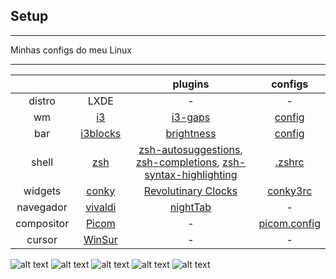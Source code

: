 ## Setup

<hr>

Minhas configs do meu Linux

<hr>

⠀⠀⠀⠀⠀⠀|⠀⠀⠀⠀⠀⠀| plugins | configs
:--:|:-------:|:------:|:-----:
distro| LXDE | - | -
wm|[i3](https://github.com/i3/i3) | [i3-gaps](https://github.com/Airblader/i3) | [config](https://github.com/Kelvin-Hey/dotfiles/blob/main/i3/config)
bar|[i3blocks](https://github.com/vivien/i3blocks) | [brightness](https://github.com/Kelvin-Hey/Minhas-configs/blob/main/scriptsBar/brightness.sh) | [config](https://github.com/Kelvin-Hey/dotfiles/blob/main/i3blocks/i3blocks.conf)
shell|[zsh](https://www.zsh.org/)| [zsh-autosuggestions](https://github.com/zsh-users/zsh-autosuggestions), [zsh-completions](https://github.com/zsh-users/zsh-completions), [zsh-syntax-highlighting](https://github.com/zsh-users/zsh-syntax-highlighting) | [.zshrc](https://github.com/Kelvin-Hey/dotfiles/blob/main/ZSH/zshrc)
widgets|[conky](https://github.com/brndnmtthws/conky) | [Revolutinary Clocks](https://www.gnome-look.org/p/1006556) | [conky3rc](https://github.com/Kelvin-Hey/Minhas-configs/blob/main/Conky/conkyrc3)
navegador|[vivaldi](https://vivaldi.com/pt-br/download/) | [nightTab](https://github.com/zombieFox/nightTab) | - | -
compositor|[Picom](https://github.com/yshui/picom) | - | [picom.config](https://github.com/Kelvin-Hey/Minhas-configs/blob/main/picom/picom.conf) 
cursor|[WinSur](https://store.kde.org/p/1423341)| - | -


![alt text](https://github.com/Kelvin-Hey/my-i3wm/blob/main/img/imagem1.png)
![alt text](https://github.com/Kelvin-Hey/my-i3wm/blob/main/img/imagem2.png)
![alt text](https://github.com/Kelvin-Hey/my-i3wm/blob/main/img/imagem3.png)
![alt text](https://github.com/Kelvin-Hey/my-i3wm/blob/main/img/imagem4.png)
![alt text](https://github.com/Kelvin-Hey/my-i3wm/blob/main/img/imagem5.png)


